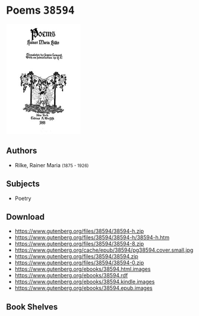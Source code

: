 # Poems <kbd>38594</kbd>

![](./cover.medium.jpg "")

## Authors


 - Rilke, Rainer Maria <small>(1875 - 1926)</small>

## Subjects


 - Poetry

## Download


 - https://www.gutenberg.org/files/38594/38594-h.zip
 - https://www.gutenberg.org/files/38594/38594-h/38594-h.htm
 - https://www.gutenberg.org/files/38594/38594-8.zip
 - https://www.gutenberg.org/cache/epub/38594/pg38594.cover.small.jpg
 - https://www.gutenberg.org/files/38594/38594.zip
 - https://www.gutenberg.org/files/38594/38594-0.zip
 - https://www.gutenberg.org/ebooks/38594.html.images
 - https://www.gutenberg.org/ebooks/38594.rdf
 - https://www.gutenberg.org/ebooks/38594.kindle.images
 - https://www.gutenberg.org/ebooks/38594.epub.images

## Book Shelves


